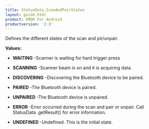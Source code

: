 ```yaml
---
title: StatusData.ScanAndPairStates
layout: guide.html
product: EMDK For Android
productversion: '2.3'
---
```


Defines the different states of the scan and pir/unpair.

**Values:**

* **WAITING** -Scanner is waiting for hard trigger press

* **SCANNING** -Scanner beam is on and it is acquiring data.

* **DISCOVERING** -Discovering the Bluetooth device to be paired.

* **PAIRED** -The Bluetooth device is paired.

* **UNPAIRED** -The Bluetooth device is unpaired.

* **ERROR** -Error occurred during the scan and pair or unpair.
  Call StatusData .getResult() for error information.

* **UNDEFINED** -Undefined. This is the initial state.










